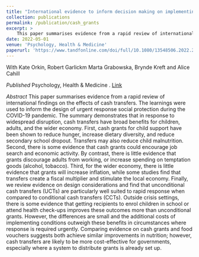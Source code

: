 ```yaml
---
title: "International evidence to inform decision making on implementing urgent response social protection measures"
collection: publications
permalink: /publication/cash_grants
excerpt: >
    This paper summarises evidence from a rapid review of international findings on the effects of cash transfers. The learnings were used to inform the design of urgent response social protection during the COVID-19 pandemic. The summary demonstrates that in response to widespread disruption, cash transfers have broad benefits for children, adults, and the wider economy.
date: 2022-05-01
venue: 'Psychology, Health & Medicine'
paperurl: 'https://www.tandfonline.com/doi/full/10.1080/13548506.2022.2108088'
---
```


With Kate Orkin, Robert Garlickm Marta Grabowska, Brynde Kreft and Alice Cahill

_Published_ Psychology, Health & Medicine . [Link](https://www.tandfonline.com/doi/full/10.1080/13548506.2022.2108088)

_Abstract_ This paper summarises evidence from a rapid review of international findings on the effects of cash transfers. The learnings were used to inform the design of urgent response social protection during the COVID-19 pandemic. The summary demonstrates that in response to widespread disruption, cash transfers have broad benefits for children, adults, and the wider economy. First, cash grants for child support have been shown to reduce hunger, increase dietary diversity, and reduce secondary school dropout. Transfers may also reduce child malnutrition. Second, there is some evidence that cash grants could encourage job search and economic activity. By contrast, there is little evidence that grants discourage adults from working, or increase spending on temptation goods (alcohol, tobacco). Third, for the wider economy, there is little evidence that grants will increase inflation, while some studies find that transfers create a fiscal multiplier and stimulate the local economy. Finally, we review evidence on design considerations and find that unconditional cash transfers (UCTs) are particularly well suited to rapid response when compared to conditional cash transfers (CCTs). Outside crisis settings, there is some evidence that getting recipients to enrol children in school or attend health check-ups improves these outcomes more than unconditional grants. However, the differences are small and the additional costs of implementing conditions outweigh these benefits in circumstances where response is required urgently. Comparing evidence on cash grants and food vouchers suggests both achieve similar improvements in nutrition; however, cash transfers are likely to be more cost-effective for governments, especially where a system to distribute grants is already set up.